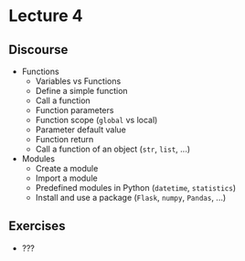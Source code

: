 # Lecture 4 #

## Discourse ##

* Functions
  * Variables vs Functions
  * Define a simple function
  * Call a function
  * Function parameters
  * Function scope (`global` vs local)
  * Parameter default value
  * Function return
  * Call a function of an object (`str`, `list`, ...)
* Modules
  * Create a module
  * Import a module
  * Predefined modules in Python (`datetime`, `statistics`)
  * Install and use a package (`Flask`, `numpy`, `Pandas`, ...)

## Exercises ##

* ???

